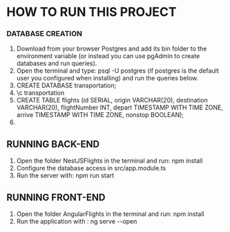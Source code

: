 # HOW TO RUN THIS PROJECT

### DATABASE CREATION
1) Download from your browser Postgres and add its bin folder to the environment variable (or instead you can use pgAdmin to create databases and run queries).
2) Open the terminal and type: psql -U postgres (if postgres is the default user you configured when installing) and run the queries below.
3) CREATE DATABASE transportation;
4) \c transportation
5) CREATE TABLE flights (id SERIAL, 
origin VARCHAR(20), 
destination VARCHAR(20), 
flightNumber INT, 
depart TIMESTAMP WITH TIME ZONE,
arrive TIMESTAMP WITH TIME ZONE, 
nonstop BOOLEAN);
5) 

## RUNNING BACK-END
1) Open the folder NestJSFlights in the terminal and run: npm install
2) Configure the database access in src/app.module.ts
3) Run the server with: npm run start

## RUNNING FRONT-END
1) Open the folder AngularFlights in the terminal and run: npm install
2) Run the application with : ng serve --open



